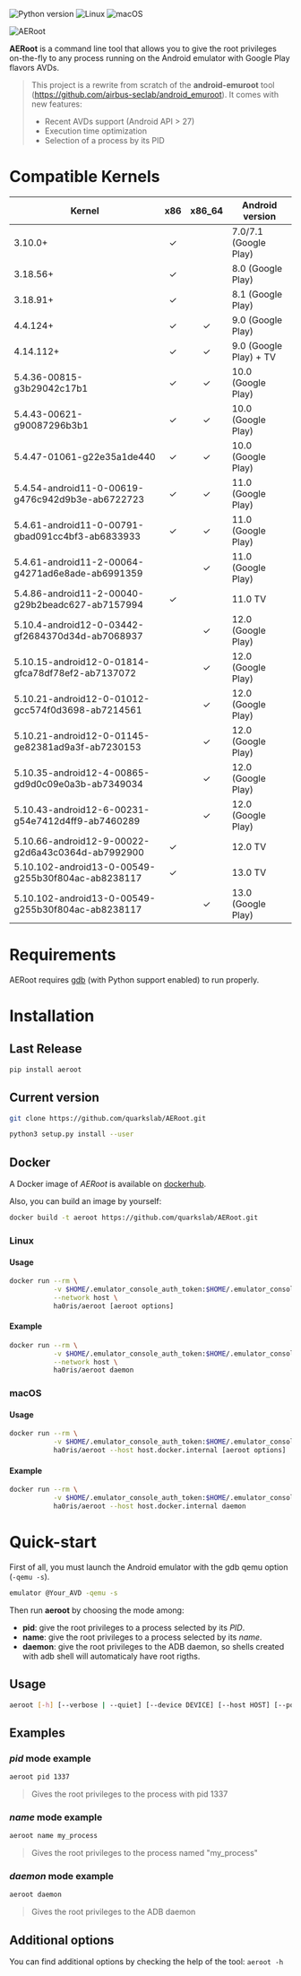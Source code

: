 ![Python version](https://img.shields.io/badge/Python-%E2%89%A53.7-brightgreen?style=flat-square&logo=python "Python 3")
![Linux](https://img.shields.io/badge/Linux-x86__64-brightgreen?style=flat-square&logo=linux "Linux")
![macOS](https://img.shields.io/badge/macOS-x86__64-brightgreen?style=flat-square&logo=apple "macOS")

![AERoot](https://user-images.githubusercontent.com/56136693/121723563-f4021c80-cae6-11eb-84bb-ac6d6dc32665.png "AERoot Logo")

**AERoot** is a command line tool that allows you to give the root privileges on-the-fly to any process running on the Android emulator with Google Play flavors AVDs.
> This project is a rewrite from scratch of the **android-emuroot** tool (https://github.com/airbus-seclab/android_emuroot).
> It comes with new features:
> * Recent AVDs support (Android API > 27)
> * Execution time optimization
> * Selection of a process by its PID

# Compatible Kernels

| Kernel                                             | x86    | x86_64 | Android version        |
|----------------------------------------------------|:------:|:------:|------------------------|
| 3.10.0+                                            | ✓      |        | 7.0/7.1 (Google Play)  |
| 3.18.56+                                           | ✓      |        | 8.0 (Google Play)      |
| 3.18.91+                                           | ✓      |        | 8.1 (Google Play)      |
| 4.4.124+                                           | ✓      | ✓      | 9.0 (Google Play)      |
| 4.14.112+                                          | ✓      | ✓      | 9.0 (Google Play) + TV |
| 5.4.36-00815-g3b29042c17b1                         | ✓      | ✓      | 10.0 (Google Play)     |
| 5.4.43-00621-g90087296b3b1                         | ✓      | ✓      | 10.0 (Google Play)     |
| 5.4.47-01061-g22e35a1de440                         | ✓      | ✓      | 10.0 (Google Play)     |
| 5.4.54-android11-0-00619-g476c942d9b3e-ab6722723   | ✓      | ✓      | 11.0 (Google Play)     |
| 5.4.61-android11-0-00791-gbad091cc4bf3-ab6833933   | ✓      | ✓      | 11.0 (Google Play)     |
| 5.4.61-android11-2-00064-g4271ad6e8ade-ab6991359   |        | ✓      | 11.0 (Google Play)     |
| 5.4.86-android11-2-00040-g29b2beadc627-ab7157994   | ✓      |        | 11.0 TV                |
| 5.10.4-android12-0-03442-gf2684370d34d-ab7068937   |        | ✓      | 12.0 (Google Play)     |
| 5.10.15-android12-0-01814-gfca78df78ef2-ab7137072  |        | ✓      | 12.0 (Google Play)     |
| 5.10.21-android12-0-01012-gcc574f0d3698-ab7214561  |        | ✓      | 12.0 (Google Play)     |
| 5.10.21-android12-0-01145-ge82381ad9a3f-ab7230153  |        | ✓      | 12.0 (Google Play)     |
| 5.10.35-android12-4-00865-gd9d0c09e0a3b-ab7349034  |        | ✓      | 12.0 (Google Play)     |
| 5.10.43-android12-6-00231-g54e7412d4ff9-ab7460289  |        | ✓      | 12.0 (Google Play)     |
| 5.10.66-android12-9-00022-g2d6a43c0364d-ab7992900  | ✓      |        | 12.0 TV                |
| 5.10.102-android13-0-00549-g255b30f804ac-ab8238117 | ✓      |        | 13.0 TV                |
| 5.10.102-android13-0-00549-g255b30f804ac-ab8238117 |        | ✓      | 13.0 (Google Play)     |

# Requirements

AERoot requires [gdb](https://www.gnu.org/software/gdb/) (with Python support enabled) to run properly.

# Installation

## Last Release

```bash
pip install aeroot
```

## Current version

```bash
git clone https://github.com/quarkslab/AERoot.git
```

```bash
python3 setup.py install --user
```

## Docker

A Docker image of *AERoot* is available on [dockerhub](https://hub.docker.com/r/ha0ris/aeroot).

Also, you can build an image by yourself:
```bash
docker build -t aeroot https://github.com/quarkslab/AERoot.git
```

### Linux

#### Usage

```bash
docker run --rm \
           -v $HOME/.emulator_console_auth_token:$HOME/.emulator_console_auth_token \
           --network host \
           ha0ris/aeroot [aeroot options]
```

#### Example

```bash
docker run --rm \
           -v $HOME/.emulator_console_auth_token:$HOME/.emulator_console_auth_token \
           --network host \
           ha0ris/aeroot daemon
```

### macOS

#### Usage

```bash
docker run --rm \
           -v $HOME/.emulator_console_auth_token:$HOME/.emulator_console_auth_token \
           ha0ris/aeroot --host host.docker.internal [aeroot options]
```

#### Example

```bash
docker run --rm \
           -v $HOME/.emulator_console_auth_token:$HOME/.emulator_console_auth_token \
           ha0ris/aeroot --host host.docker.internal daemon
```

# Quick-start

First of all, you must launch the Android emulator with the gdb qemu option (`-qemu -s`).
```bash
emulator @Your_AVD -qemu -s
```

Then run **aeroot** by choosing the mode among:
* **pid**: give the root privileges to a process selected by its *PID*.
* **name**: give the root privileges to a process selected by its *name*.
* **daemon**: give the root privileges to the ADB daemon, so shells created with adb shell will automaticaly have root rigths.

## Usage

```bash
aeroot [-h] [--verbose | --quiet] [--device DEVICE] [--host HOST] [--port PORT] {name,pid,daemon} ...
```

## Examples

### *pid* mode example

```bash
aeroot pid 1337
```

> Gives the root privileges to the process with pid 1337

### *name* mode example

```bash
aeroot name my_process
```

> Gives the root privileges to the process named "my_process"

### *daemon* mode example

```bash
aeroot daemon
```

> Gives the root privileges to the ADB daemon

## Additional options

You can find additional options by checking the help of the tool: `aeroot -h`
